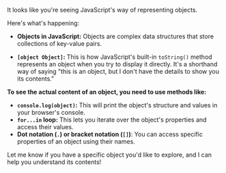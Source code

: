 It looks like you're seeing JavaScript's way of representing objects. 

Here's what's happening:

* **Objects in JavaScript:** Objects are complex data structures that store collections of key-value pairs.  

* **`[object Object]`:** This is how JavaScript's built-in `toString()` method represents an object when you try to display it directly. It's a shorthand way of saying "this is an object, but I don't have the details to show you its contents."

**To see the actual content of an object, you need to use methods like:**

* **`console.log(object)`:**  This will print the object's structure and values in your browser's console.
* **`for...in` loop:** This lets you iterate over the object's properties and access their values.
* **Dot notation (`.`) or bracket notation (`[]`)**: You can access specific properties of an object using their names.


Let me know if you have a specific object you'd like to explore, and I can help you understand its contents!
